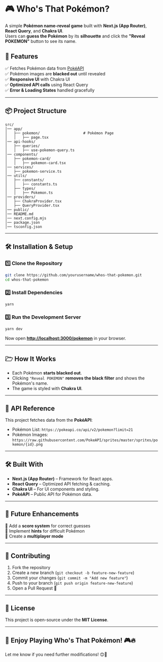 # 🎮 Who's That Pokémon?

A simple **Pokémon name-reveal game** built with **Next.js (App Router)**, **React Query**, and **Chakra UI**.  
Users can **guess the Pokémon** by its **silhouette** and click the **"Reveal POKEMON"** button to see its name.

## 🚀 Features
✅ Fetches Pokémon data from [PokéAPI](https://pokeapi.co/)  
✅ Pokémon images are **blacked out** until revealed  
✅ **Responsive UI** with Chakra UI  
✅ **Optimized API calls** using React Query  
✅ **Error & Loading States** handled gracefully

---

## 📦 **Project Structure**
```
src/
│── app/
│   ├── pokemon/                    # Pokémon Page
│   │   ├── page.tsx
│── api-hooks/
│   ├── queries/
│   │   ├── use-pokemon-query.ts
│── components/
│   ├── pokemon-card/
│   │   ├── pokemon-card.tsx
│── services/
│   ├── pokemon-service.ts
│── utils/
│   ├── constants/
│   │   ├── constants.ts
│   ├── types/
│   │   ├── Pokemon.ts
│── providers/
│   ├── ChakraProvider.tsx
│   ├── QueryProvider.tsx
│── public/
│── README.md
│── next.config.mjs
│── package.json
│── tsconfig.json
```

---

## 🛠 **Installation & Setup**
### 1️⃣ Clone the Repository
```sh
git clone https://github.com/yourusername/whos-that-pokemon.git
cd whos-that-pokemon
```

### 2️⃣ Install Dependencies
```sh
yarn
```

### 3️⃣ Run the Development Server
```sh
yarn dev
```
Now open **[http://localhost:3000/pokemon](http://localhost:3000/pokemon)** in your browser.

---

## 🗁 **How It Works**
- Each Pokémon **starts blacked out**.
- Clicking `"Reveal POKEMON"` **removes the black filter** and shows the Pokémon's name.
- The game is styled with **Chakra UI**.

---

## 🔗 **API Reference**
This project fetches data from the **PokéAPI**:
- Pokémon List: `https://pokeapi.co/api/v2/pokemon?limit=21`
- Pokémon Images: `https://raw.githubusercontent.com/PokeAPI/sprites/master/sprites/pokemon/{id}.png`

---

## 🛠 **Built With**
- **Next.js (App Router)** – Framework for React apps.
- **React Query** – Optimized API fetching & caching.
- **Chakra UI** – For UI components and styling.
- **PokéAPI** – Public API for Pokémon data.

---

## 🚀 **Future Enhancements**
🔹 Add a **score system** for correct guesses  
🔹 Implement **hints** for difficult Pokémon  
🔹 Create a **multiplayer mode**

---

## 🤝 **Contributing**
1. Fork the repository
2. Create a new branch (`git checkout -b feature-new-feature`)
3. Commit your changes (`git commit -m "Add new feature"`)
4. Push to your branch (`git push origin feature-new-feature`)
5. Open a Pull Request 🚀

---

## 📝 **License**
This project is open-source under the **MIT License**.

---

## 🎉 **Enjoy Playing Who's That Pokémon!** 🎮🔥
Let me know if you need further modifications! 😊🚀

